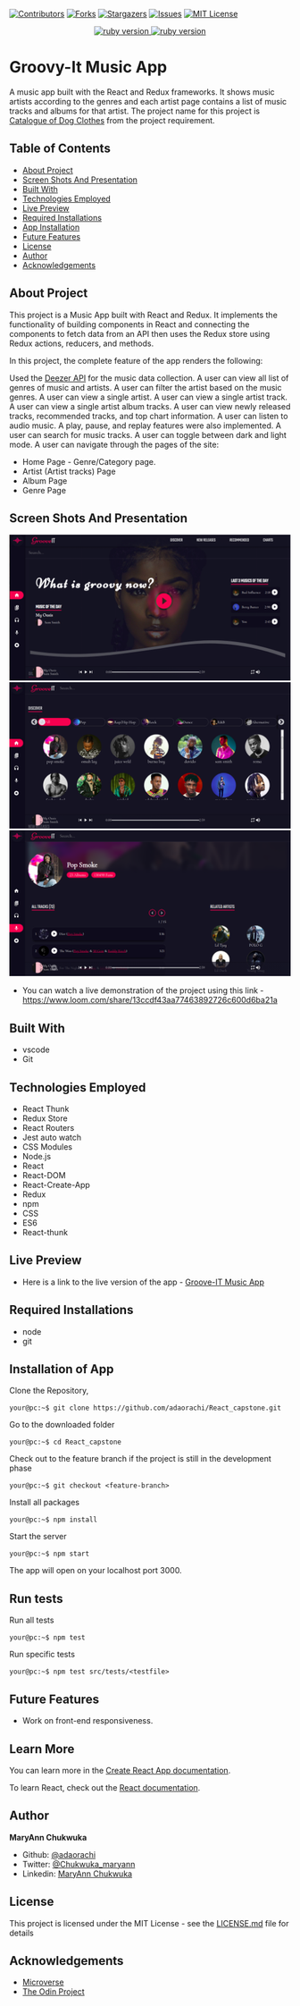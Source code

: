 [![Contributors][contributors-shield]][contributors-url]
[![Forks][forks-shield]][forks-url]
[![Stargazers][stars-shield]][stars-url]
[![Issues][issues-shield]][issues-url]
[![MIT License][license-shield]][license-url]

<p align="center">
  <a href="https://www.ruby-lang.org/en/">
    <img src="https://img.shields.io/badge/React-v16.3.1-brightgreen.svg" alt="ruby version">
    <img src="https://img.shields.io/badge/Redux-v4.0.5-brightgreen.svg" alt="ruby version">
  </a>
</p>

# Groovy-It Music App

A music app built with the React and Redux frameworks. It shows music artists according to the genres and each artist page contains a list of music tracks and albums for that artist. The project name for this project is [Catalogue of Dog Clothes](https://www.notion.so/Catalogue-of-Dog-Clothes-8bf1512b8ab34fa28848beb8ab698a32) from the project requirement.

## Table of Contents

- [About Project](#about-project)
- [Screen Shots And Presentation](#screen-shots)
- [Built With](#built-with)
- [Technologies Employed](#technologies-employed)
- [Live Preview](#live-preview)
- [Required Installations](#required-installations)
- [App Installation](#instalation)
- [Future Features](#future-features)
- [License](#license)
- [Author](#author)
- [Acknowledgements](#acknowledgements)

<!-- User features -->

## About Project

  This project is a Music App built with React and Redux. It implements the functionality of building components in React and connecting the components to fetch data from an API then uses the Redux store using Redux actions, reducers, and methods.

  In this project, the complete feature of the app renders the following:

  Used the [Deezer API](https://developers.deezer.com/api) for the music data collection.
  A user can view all list of genres of music and artists.
  A user can filter the artist based on the music genres.
  A user can view a single artist.
  A user can view a single artist track.
  A user can view a single artist album tracks.
  A user can view newly released tracks, recommended tracks, and top chart information.
  A user can listen to audio music. A play, pause, and replay features were also implemented.
  A user can search for music tracks.
  A user can toggle between dark and light mode.
  A user can navigate through the pages of the site:

* Home Page - Genre/Category page.
* Artist (Artist tracks) Page
* Album Page
* Genre Page

<!-- Screen shots -->

## Screen Shots And Presentation
<img src="src/images/screenshots/Screenshot1.png"/>
<img src="src/images/screenshots/Screenshot2.png"/>
<img src="src/images/screenshots/Screenshot3.png"/>

<br>

* You can watch a live demonstration of the project using this link - https://www.loom.com/share/13ccdf43aa77463892726c600d6ba21a

<!-- BUILT WITH -->

## Built With

- vscode
- Git

<!-- TECHNOLOGIES EMPLOYED -->

## Technologies Employed

- React Thunk
- Redux Store
- React Routers
- Jest auto watch
- CSS Modules
- Node.js
- React
- React-DOM
- React-Create-App
- Redux
- npm
- CSS
- ES6
- React-thunk

<!-- LIVE PREVIEW -->

## Live Preview
* Here is a link to the live version of the app - [Groove-IT Music App](https://groove-it.netlify.app/)
<!-- REQUIRED INSTALLATION -->

## Required Installations

- node
- git

<!-- INSTALLATION -->

## Installation of App

Clone the Repository,

```Shell
your@pc:~$ git clone https://github.com/adaorachi/React_capstone.git
```

Go to the downloaded folder

```Shell
your@pc:~$ cd React_capstone
```

Check out to the feature branch if the project is still in the development phase

```Shell
your@pc:~$ git checkout <feature-branch>
```

Install all packages

```Shell
your@pc:~$ npm install
```

Start the server

```Shell
your@pc:~$ npm start
```

The app will open on your localhost port 3000.

<!-- run tests -->

## Run tests

Run all tests

```Shell
your@pc:~$ npm test
```

Run specific tests

```Shell
your@pc:~$ npm test src/tests/<testfile>
```

<!-- Future features -->

## Future Features

- Work on front-end responsiveness.

## Learn More

You can learn more in the [Create React App documentation](https://facebook.github.io/create-react-app/docs/getting-started).

To learn React, check out the [React documentation](https://reactjs.org/).

## Author

**MaryAnn Chukwuka**

- Github: [@adaorachi](https://github.com/adaorachi)
- Twitter: [@Chukwuka_maryann](https://twitter.com/adaorachi)
- Linkedin: [MaryAnn Chukwuka](https://https://www.linkedin.com/in/adaorachi/)
  <br />

## License

This project is licensed under the MIT License - see the [LICENSE.md](LICENSE.md) file for details

<!-- ACKNOWLEDGEMENTS -->

## Acknowledgements

- [Microverse](https://www.microverse.org/)
- [The Odin Project](https://www.theodinproject.com/)

<!-- MARKDOWN LINKS & IMAGES -->
<!-- https://www.markdownguide.org/basic-syntax/#reference-style-links -->

[contributors-shield]: https://img.shields.io/github/contributors/adaorachi/React_capstone.svg?style=flat-square
[contributors-url]: https://github.com/adaorachi/React_capstone/graphs/contributors
[forks-shield]: https://img.shields.io/github/forks/adaorachi/React_capstone
[forks-url]: https://github.com/adaorachi/React_capstone/network/members
[stars-shield]: https://img.shields.io/github/stars/adaorachi/React_capstone
[stars-url]: https://github.com/adaorachi/React_capstone/stargazers
[issues-shield]: https://img.shields.io/github/issues/adaorachi/React_capstone
[issues-url]: https://github.com/adaorachi/React_capstone/issues
[license-shield]: https://img.shields.io/github/license/adaorachi/React_capstone
[license-url]: https://github.com/adaorachi/React_capstone/blob/master/LICENSE.txt
